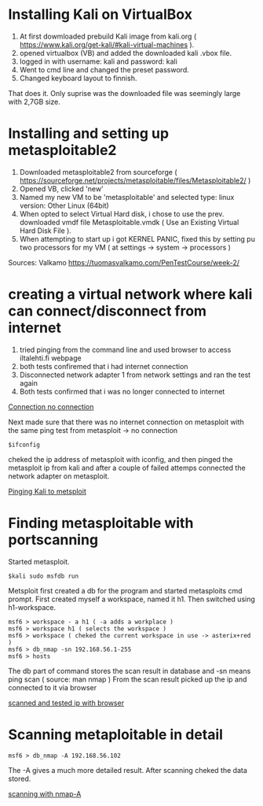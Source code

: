 # Installing Kali on VirtualBox

1. At first dowmloaded prebuild Kali image from kali.org ( https://www.kali.org/get-kali/#kali-virtual-machines ).
2. opened virtualbox (VB) and added the downloaded kali .vbox file.
3. logged in with username: kali and password: kali
4. Went to cmd line and changed the preset password. 
5. Changed keyboard layout to finnish.


That does it. Only suprise was the downloaded file was seemingly large with 2,7GB size.


# Installing and setting up metasploitable2

1. Downloaded metasploitable2 from sourceforge ( https://sourceforge.net/projects/metasploitable/files/Metasploitable2/ )
2. Opened VB, clicked 'new'
3. Named my new VM to be 'metasploitable' and selected type: linux version: Other Linux (64bit)
4. When opted to select Virtual Hard disk, i chose to use the prev. downloaded vmdf file Metasploitable.vmdk ( Use an Existing Virtual Hard Disk File ).
5. When attempting to start up i got KERNEL PANIC, fixed this by setting pu two processors for my VM ( at settings -> system -> processors )

Sources: Valkamo https://tuomasvalkamo.com/PenTestCourse/week-2/


# creating a virtual network where kali can connect/disconnect from internet

1. tried pinging from the command line and used browser to access iltalehti.fi webpage
2. both tests confiremed that i had internet connection
3. Disconnected network adapter 1 from network settings and ran the test again
4. Both tests confirmed that i was no longer connected to internet

[Connection no connection](/pingtest%20pass%26fail.jpg?raw=true "Testing connection")

Next made sure that there was no internet connection on metasploit with the same ping test from metasploit -> no connection
    
    $ifconfig

cheked the ip address of metasploit with iconfig, and then pinged the metasploit ip from kali and after a couple of failed attemps connected the network adapter on metasploit.

[Pinging Kali to metsploit](/pingkalitometa.jpg?raw=true "Testing connection")

# Finding metasploitable with portscanning

Started metasploit. 

    $kali sudo msfdb run

Metsploit first created a db for the program and started metasploits cmd prompt.
First created myself a workspace, named it h1. Then switched using h1-workspace.

    msf6 > workspace - a h1 ( -a adds a workplace )
    msf6 > workspace h1 ( selects the workspace )
    msf6 > workspace ( cheked the current workspace in use -> asterix+red )
    msf6 > db_nmap -sn 192.168.56.1-255
    msf6 > hosts

The db part of command stores the scan result in database and -sn means ping scan ( source: man nmap )
From the scan result picked up the ip and connected to it via browser

[scanned and tested ip with browser](/nmap.jpg?raw=true "scanning and testing")

# Scanning metaploitable in detail

    msf6 > db_nmap -A 192.168.56.102

The -A gives a much more detailed result. After scanning cheked the data stored.

[scanning with nmap-A](/nmap-A.jpg?raw=true "scanning with -A")
              

